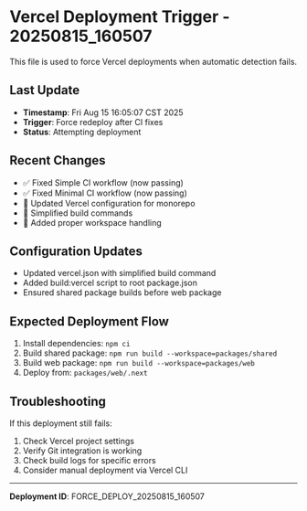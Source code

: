 # Vercel Deployment Trigger - 20250815_160507

This file is used to force Vercel deployments when automatic detection fails.

## Last Update
- **Timestamp**: Fri Aug 15 16:05:07 CST 2025
- **Trigger**: Force redeploy after CI fixes
- **Status**: Attempting deployment

## Recent Changes
- ✅ Fixed Simple CI workflow (now passing)
- ✅ Fixed Minimal CI workflow (now passing)  
- 🔄 Updated Vercel configuration for monorepo
- 🔄 Simplified build commands
- 🔄 Added proper workspace handling

## Configuration Updates
- Updated vercel.json with simplified build command
- Added build:vercel script to root package.json
- Ensured shared package builds before web package

## Expected Deployment Flow
1. Install dependencies: `npm ci`
2. Build shared package: `npm run build --workspace=packages/shared`
3. Build web package: `npm run build --workspace=packages/web`
4. Deploy from: `packages/web/.next`

## Troubleshooting
If this deployment still fails:
1. Check Vercel project settings
2. Verify Git integration is working
3. Check build logs for specific errors
4. Consider manual deployment via Vercel CLI

---
**Deployment ID**: FORCE_DEPLOY_20250815_160507

